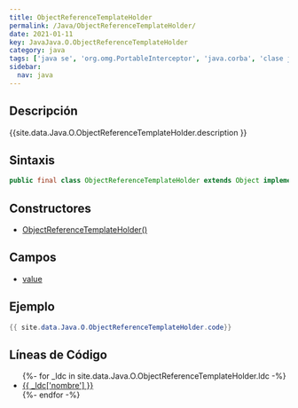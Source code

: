 ```yaml
---
title: ObjectReferenceTemplateHolder
permalink: /Java/ObjectReferenceTemplateHolder/
date: 2021-01-11
key: JavaJava.O.ObjectReferenceTemplateHolder
category: java
tags: ['java se', 'org.omg.PortableInterceptor', 'java.corba', 'clase java', 'Java 1.0']
sidebar: 
  nav: java
---
```


## Descripción
{{site.data.Java.O.ObjectReferenceTemplateHolder.description }}

## Sintaxis
~~~java
public final class ObjectReferenceTemplateHolder extends Object implements Streamable
~~~

## Constructores
* [ObjectReferenceTemplateHolder()](/Java/ObjectReferenceTemplateHolder/ObjectReferenceTemplateHolder/)

## Campos
* [value](/Java/ObjectReferenceTemplateHolder/value)

## Ejemplo
~~~java
{{ site.data.Java.O.ObjectReferenceTemplateHolder.code}}
~~~

## Líneas de Código
<ul>
{%- for _ldc in site.data.Java.O.ObjectReferenceTemplateHolder.ldc -%}
   <li>
       <a href="{{_ldc['url'] }}">{{ _ldc['nombre'] }}</a>
   </li>
{%- endfor -%}
</ul>
